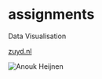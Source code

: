 # assignments
Data Visualisation

[zuyd.nl](https://www.zuyd.nl)

![Anouk Heijnen](https://avatars.githubusercontent.com/u/79210284?s=60&v=4)
